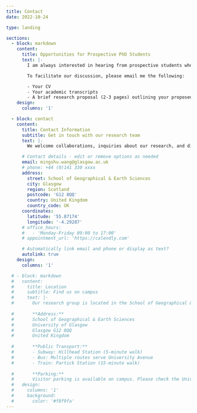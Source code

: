 ```yaml
---
title: Contact
date: 2022-10-24

type: landing

sections:
  - block: markdown
    content:
      title: Opportunities for Prospective PhD Students
      text: |-
        I am always interested in hearing from prospective students who are eager to pursue a PhD under my supervision. Currently, I plan to take several new PhD students in the current academic year. Before reaching out, please ensure you have explored potential funding options or scholarships if needed. For further details, please visit [here](https://www.gla.ac.uk/postgraduate/research/geospatialdatascience/).

        To facilitate our discussion, please email me the following:

        - Your CV
        - Your academic transcripts
        - A brief research proposal (2-3 pages) outlining your proposed doctoral project. The project should align with my previous or current research areas to ensure I can offer the appropriate support and mentorship throughout your studies.
    design:
      columns: '1'

  - block: contact
    content:
      title: Contact Information
      subtitle: Get in touch with our research team
      text: |-
        We welcome collaborations, inquiries about our research, and discussions about potential opportunities.

      # Contact details - edit or remove options as needed
      email: mingshu.wang@glasgow.ac.uk
      # phone: +44 (0)141 330 xxxx
      address:
        street: School of Geographical & Earth Sciences
        city: Glasgow
        region: Scotland
        postcode: 'G12 8QQ'
        country: United Kingdom
        country_code: UK
      coordinates:
        latitude: '55.87174'
        longitude: '-4.29287'
      # office_hours:
      #   - 'Monday-Friday 09:00 to 17:00'
      # appointment_url: 'https://calendly.com'

      # Automatically link email and phone or display as text?
      autolink: true
    design:
      columns: '1'

  # - block: markdown
  #   content:
  #     title: Location
  #     subtitle: Find us on campus
  #     text: |-
  #       Our research group is located in the School of Geographical & Earth Sciences at the University of Glasgow. 
        
  #       **Address:**  
  #       School of Geographical & Earth Sciences  
  #       University of Glasgow  
  #       Glasgow G12 8QQ  
  #       United Kingdom
        
  #       **Public Transport:**  
  #       - Subway: Hillhead Station (5-minute walk)
  #       - Bus: Multiple routes serve University Avenue
  #       - Train: Partick Station (15-minute walk)
        
  #       **Parking:**  
  #       Visitor parking is available on campus. Please check the University of Glasgow website for current parking regulations and fees.
  #   design:
  #     columns: '1'
  #     background:
  #       color: '#f8f9fa'
---
```


